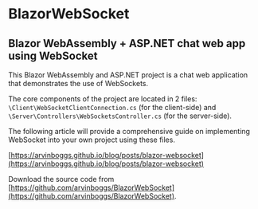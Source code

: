 # BlazorWebSocket
## Blazor WebAssembly + ASP.NET chat web app using WebSocket

This Blazor WebAssembly and ASP.NET project is a chat web application that demonstrates the use of WebSockets. 

The core components of the project are located in 2 files: `\Client\WebSocketClientConnection.cs` (for the client-side) and `\Server\Controllers\WebSocketsController.cs` (for the server-side). 

The following article will provide a comprehensive guide on implementing WebSocket into your own project using these files.

[https://arvinboggs.github.io/blog/posts/blazor-websocket](https://arvinboggs.github.io/blog/posts/blazor-websocket)

Download the source code from [https://github.com/arvinboggs/BlazorWebSocket](https://github.com/arvinboggs/BlazorWebSocket).